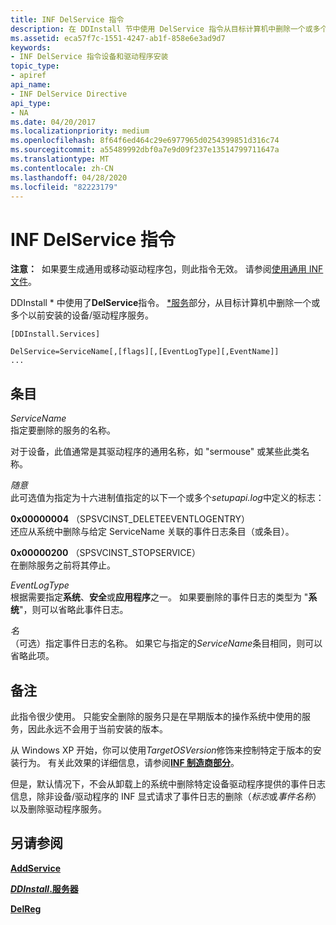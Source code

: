 ```yaml
---
title: INF DelService 指令
description: 在 DDInstall 节中使用 DelService 指令从目标计算机中删除一个或多个以前安装的设备/驱动程序服务。
ms.assetid: eca57f7c-1551-4247-ab1f-858e6e3ad9d7
keywords:
- INF DelService 指令设备和驱动程序安装
topic_type:
- apiref
api_name:
- INF DelService Directive
api_type:
- NA
ms.date: 04/20/2017
ms.localizationpriority: medium
ms.openlocfilehash: 8f64f6ed464c29e6977965d0254399851d316c74
ms.sourcegitcommit: a55489992dbf0a7e9d09f237e13514799711647a
ms.translationtype: MT
ms.contentlocale: zh-CN
ms.lasthandoff: 04/28/2020
ms.locfileid: "82223179"
---
```

# <a name="inf-delservice-directive"></a>INF DelService 指令


**注意：**  如果要生成通用或移动驱动程序包，则此指令无效。 请参阅[使用通用 INF 文件](using-a-universal-inf-file.md)。

 

DDInstall * 中使用了**DelService**指令。 [ *服务](inf-ddinstall-services-section.md)部分，从目标计算机中删除一个或多个以前安装的设备/驱动程序服务。

```inf
[DDInstall.Services] 
 
DelService=ServiceName[,[flags][,[EventLogType][,EventName]]
...
```

## <a name="entries"></a>条目


<a href="" id="servicename"></a>*ServiceName*  
指定要删除的服务的名称。

对于设备，此值通常是其驱动程序的通用名称，如 "sermouse" 或某些此类名称。

<a href="" id="flags"></a>*随意*  
此可选值为指定为十六进制值指定的以下一个或多个*setupapi.log*中定义的标志：

<a href="" id="0x00000004--spsvcinst-deleteeventlogentry-"></a>**0x00000004** （SPSVCINST_DELETEEVENTLOGENTRY）  
还应从系统中删除与给定 ServiceName 关联的事件日志条目（或条目）。

<a href="" id="0x00000200---spsvcinst-stopservice--"></a>**0x00000200** （SPSVCINST_STOPSERVICE）   
在删除服务之前将其停止。

<a href="" id="eventlogtype"></a>*EventLogType*  
根据需要指定**系统**、**安全**或**应用程序**之一。 如果要删除的事件日志的类型为 "**系统**"，则可以省略此事件日志。

<a href="" id="eventname"></a>*名*  
（可选）指定事件日志的名称。 如果它与指定的*ServiceName*条目相同，则可以省略此项。

<a name="remarks"></a>备注
-------

此指令很少使用。 只能安全删除的服务只是在早期版本的操作系统中使用的服务，因此永远不会用于当前安装的版本。

从 Windows XP 开始，你可以使用*TargetOSVersion*修饰来控制特定于版本的安装行为。 有关此效果的详细信息，请参阅[**INF 制造商部分**](inf-manufacturer-section.md)。

但是，默认情况下，不会从卸载上的系统中删除特定设备驱动程序提供的事件日志信息，除非设备/驱动程序的 INF 显式请求了事件日志的删除（*标志*或*事件名称*）以及删除驱动程序服务。

## <a name="see-also"></a>另请参阅


[**AddService**](inf-addservice-directive.md)

[***DDInstall*.服务器**](inf-ddinstall-services-section.md)

[**DelReg**](inf-delreg-directive.md)

 

 






